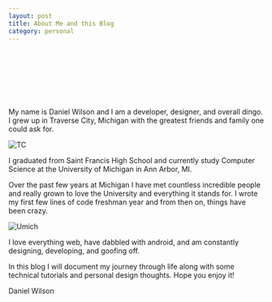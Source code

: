 ```yaml
---
layout: post
title: About Me and this Blog
category: personal 
---
```


<div style="width:100px; height:100px; border-radius:100%; margin:0 auto; background:url('https://fbcdn-sphotos-h-a.akamaihd.net/hphotos-ak-xfp1/v/t1.0-9/10614136_929496620401134_7199184049676224115_n.jpg?oh=d051af7b2ba40d7c2fed37650ae52ca1&oe=55427595&__gda__=1426007836_33ad9a3bad49b22097bf470a55e726ba') center no-repeat; background-size:contain;"></div>

My name is Daniel Wilson and I am a developer, designer, and overall dingo. I grew up in Traverse City, Michigan with the greatest friends and family one could ask for.

![TC](http://www.vineyardbay.info/wp-content/uploads/2014/05/TCmarina-with-airport.jpg)

I graduated from Saint Francis High School and currently study Computer Science at the University of Michigan in Ann Arbor, MI. 

Over the past few years at Michigan I have met countless incredible people and really grown to love the University and everything it stands for. I wrote my first few lines of code freshman year and from then on, things have been crazy.

![Umich](http://www.engin.umich.edu/aero/academics/images/north-campus-in-the-spring)

I love everything web, have dabbled with android, and am constantly designing, developing, and goofing off. 

In this blog I will document my journey through life along with some technical tutorials and personal design thoughts. Hope you enjoy it!

Daniel Wilson
